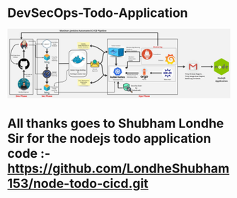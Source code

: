 # DevSecOps-Todo-Application


<div align="center">

<img align="center" alt="coding" width="3000" src="https://github.com/yash509/DevSecOps-Todo-Application/blob/main/DevSecOps%20NodeJS%20App%20Deployment.jpg">
</div>

# All thanks goes to Shubham Londhe Sir for the nodejs todo application code :- https://github.com/LondheShubham153/node-todo-cicd.git

